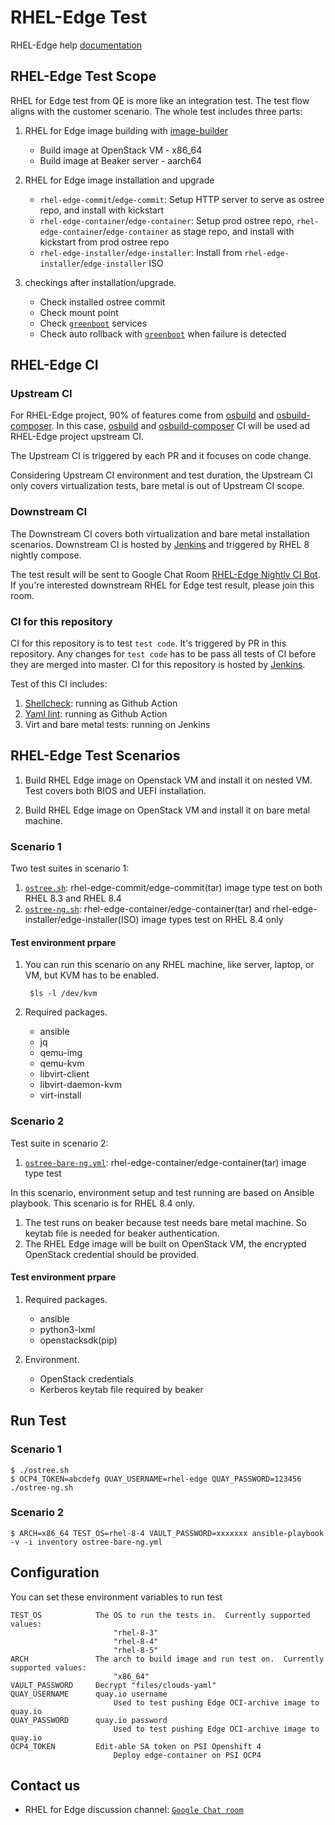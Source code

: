 # RHEL-Edge Test

RHEL-Edge help [documentation](HELP.md)

## RHEL-Edge Test Scope

RHEL for Edge test from QE is more like an integration test. The test flow aligns with the customer scenario. The whole test includes three parts:

1. RHEL for Edge image building with [image-builder](https://github.com/osbuild/osbuild-composer.git)

    - Build image at OpenStack VM - x86_64
    - Build image at Beaker server - aarch64

2. RHEL for Edge image installation and upgrade

    - `rhel-edge-commit`/`edge-commit`: Setup HTTP server to serve as ostree repo, and install with kickstart
    - `rhel-edge-container`/`edge-container`: Setup prod ostree repo, `rhel-edge-container`/`edge-container` as stage repo, and install with kickstart from prod ostree repo
    - `rhel-edge-installer`/`edge-installer`: Install from `rhel-edge-installer`/`edge-installer` ISO

3. checkings after installation/upgrade.

    - Check installed ostree commit
    - Check mount point
    - Check [`greenboot`](https://github.com/fedora-iot/greenboot.git) services
    - Check auto rollback with [`greenboot`](https://github.com/fedora-iot/greenboot.git) when failure is detected

## RHEL-Edge CI

### Upstream CI

For RHEL-Edge project, 90% of features come from [osbuild](https://github.com/osbuild/osbuild.git) and [osbuild-composer](https://github.com/osbuild/osbuild-composer.git). In this case, [osbuild](https://github.com/osbuild/osbuild.git) and [osbuild-composer](https://github.com/osbuild/osbuild-composer.git) CI will be used ad RHEL-Edge project upstream CI.

The Upstream CI is triggered by each PR and it focuses on code change.

Considering Upstream CI environment and test duration, the Upstream CI only covers virtualization tests, bare metal is out of Upstream CI scope.

### Downstream CI

The Downstream CI covers both virtualization and bare metal installation scenarios. Downstream CI is hosted by [Jenkins](https://jenkins-cloudci-prod-virt-qe-3rd.apps.ocp4.prod.psi.redhat.com/job/rhel-edge/job/rhel_edge_x86_64/) and triggered by RHEL 8 nightly compose.

The test result will be sent to Google Chat Room [RHEL-Edge Nightly CI Bot](https://chat.google.com/u/0/room/AAAAvEUnS8s). If you're interested downstream RHEL for Edge test result, please join this room.

### CI for this repository

CI for this repository is to test `test code`. It's triggered by PR in this repository. Any changes for `test code` has to be pass all tests of CI before they are merged into master. CI for this repository is hosted by [Jenkins](https://jenkins-cloudci-prod-virt-qe-3rd.apps.ocp4.prod.psi.redhat.com/job/Virt-S1/job/rhel-edge/view/change-requests/).

Test of this CI includes:

1. [Shellcheck](https://www.shellcheck.net/): running as Github Action
2. [Yaml lint](https://yamllint.readthedocs.io/en/stable/): running as Github Action
3. Virt and bare metal tests: running on Jenkins

## RHEL-Edge Test Scenarios

1. Build RHEL Edge image on Openstack VM and install it on nested VM. Test covers both BIOS and UEFI installation.

2. Build RHEL Edge image on OpenStack VM and install it on bare metal machine.

### Scenario 1

Two test suites in scenario 1:

1. [`ostree.sh`](ostree.sh): rhel-edge-commit/edge-commit(tar) image type test on both RHEL 8.3 and RHEL 8.4
2. [`ostree-ng.sh`](ostree-ng.sh): rhel-edge-container/edge-container(tar) and rhel-edge-installer/edge-installer(ISO) image types test on RHEL 8.4 only

#### Test environment prpare

1. You can run this scenario on any RHEL machine, like server, laptop, or VM, but KVM has to be enabled.

        $ls -l /dev/kvm

2. Required packages.

    - ansible
    - jq
    - qemu-img
    - qemu-kvm
    - libvirt-client
    - libvirt-daemon-kvm
    - virt-install

### Scenario 2

Test suite in scenario 2:

1. [`ostree-bare-ng.yml`](ostree-bare-ng.yml): rhel-edge-container/edge-container(tar) image type test

In this scenario, environment setup and test running are based on Ansible playbook. This scenario is for RHEL 8.4 only.

1. The test runs on beaker because test needs bare metal machine. So keytab file is needed for beaker authentication.
2. The RHEL Edge image will be built on OpenStack VM, the encrypted OpenStack credential should be provided.

#### Test environment prpare

1. Required packages.

    - ansible
    - python3-lxml
    - openstacksdk(pip)

2. Environment.

    - OpenStack credentials
    - Kerberos keytab file required by beaker

## Run Test

### Scenario 1

    $ ./ostree.sh
    $ OCP4_TOKEN=abcdefg QUAY_USERNAME=rhel-edge QUAY_PASSWORD=123456 ./ostree-ng.sh

### Scenario 2

    $ ARCH=x86_64 TEST_OS=rhel-8-4 VAULT_PASSWORD=xxxxxxx ansible-playbook -v -i inventory ostree-bare-ng.yml

## Configuration

You can set these environment variables to run test

    TEST_OS            The OS to run the tests in.  Currently supported values:
                           "rhel-8-3"
                           "rhel-8-4"
                           "rhel-8-5"
    ARCH               The arch to build image and run test on.  Currently supported values:
                           "x86_64"
    VAULT_PASSWORD     Decrypt "files/clouds-yaml"
    QUAY_USERNAME      quay.io username
                           Used to test pushing Edge OCI-archive image to quay.io
    QUAY_PASSWORD      quay.io password
                           Used to test pushing Edge OCI-archive image to quay.io
    OCP4_TOKEN         Edit-able SA token on PSI Openshift 4
                           Deploy edge-container on PSI OCP4

## Contact us

- RHEL for Edge discussion channel: [`Google Chat room`](https://mail.google.com/chat/u/0/#chat/space/AAAAlhJ-myk)

